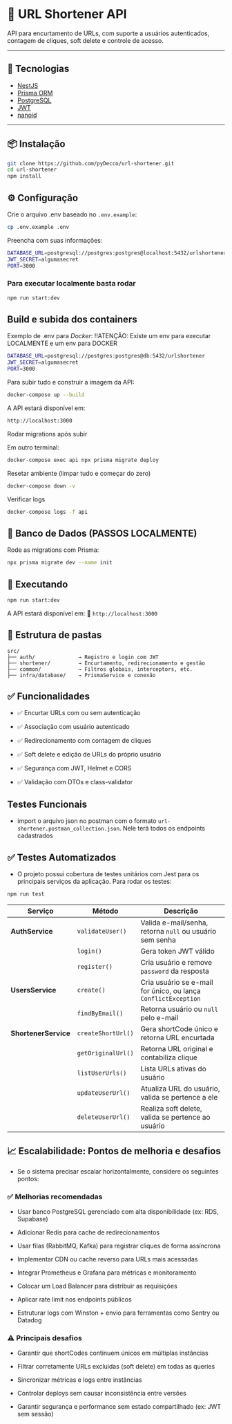 # 🔗 URL Shortener API

API para encurtamento de URLs, com suporte a usuários autenticados, contagem de cliques, soft delete e controle de acesso.

---

## 🚀 Tecnologias

- [NestJS](https://nestjs.com/)
- [Prisma ORM](https://www.prisma.io/)
- [PostgreSQL](https://www.postgresql.org/)
- [JWT](https://jwt.io/)
- [nanoid](https://github.com/ai/nanoid)

---

## 📦 Instalação

```bash
git clone https://github.com/pyDecco/url-shortener.git
cd url-shortener
npm install
```

## ⚙️ Configuração

Crie o arquivo .env baseado no `.env.example`:

```bash
cp .env.example .env
```

Preencha com suas informações:

```bash
DATABASE_URL=postgresql://postgres:postgres@localhost:5432/urlshortener
JWT_SECRET=algumasecret
PORT=3000
```

### Para executar localmente basta rodar 

```bash
npm run start:dev
```

## Build e subida dos containers

Exemplo de .env para *Docker*: !!ATENÇÃO: Existe um env para executar LOCALMENTE e um env para DOCKER

```bash
DATABASE_URL=postgresql://postgres:postgres@db:5432/urlshortener
JWT_SECRET=algumasecret
PORT=3000
```

Para subir tudo e construir a imagem da API:

```bash
docker-compose up --build
```

A API estará disponível em:

```bash
http://localhost:3000
```

Rodar migrations após subir

Em outro terminal:

```bash
docker-compose exec api npx prisma migrate deploy
```

Resetar ambiente (limpar tudo e começar do zero)

```bash
docker-compose down -v
```

Verificar logs

```bash
docker-compose logs -f api
```

## 🧱 Banco de Dados (PASSOS LOCALMENTE)

Rode as migrations com Prisma:

```bash
npx prisma migrate dev --name init
```

## 🏁 Executando

```bash
npm run start:dev
```

A API estará disponível em:
📍 `http://localhost:3000`

## 📁 Estrutura de pastas

```
src/
├── auth/              → Registro e login com JWT
├── shortener/         → Encurtamento, redirecionamento e gestão
├── common/            → Filtros globais, interceptors, etc.
├── infra/database/    → PrismaService e conexão
```


## ✅ Funcionalidades

- ✅ Encurtar URLs com ou sem autenticação

- ✅ Associação com usuário autenticado

- ✅ Redirecionamento com contagem de cliques

- ✅ Soft delete e edição de URLs do próprio usuário

- ✅ Segurança com JWT, Helmet e CORS

- ✅ Validação com DTOs e class-validator

## Testes Funcionais

- import o arquivo json no postman com o formato `url-shortener.postman_collection.json`. Nele terá todos os endpoints cadastrados


## ✅ Testes Automatizados

- O projeto possui cobertura de testes unitários com Jest para os principais serviços da aplicação. Para rodar os testes:

```bash
npm run test
```

| Serviço              | Método             | Descrição                                                      |
| -------------------- | ------------------ | -------------------------------------------------------------- |
| **AuthService**      | `validateUser()`   | Valida e-mail/senha, retorna `null` ou usuário sem senha       |
|                      | `login()`          | Gera token JWT válido                                          |
|                      | `register()`       | Cria usuário e remove `password` da resposta                   |
| **UsersService**     | `create()`         | Cria usuário se e-mail for único, ou lança `ConflictException` |
|                      | `findByEmail()`    | Retorna usuário ou `null` pelo e-mail                          |
| **ShortenerService** | `createShortUrl()` | Gera shortCode único e retorna URL encurtada                   |
|                      | `getOriginalUrl()` | Retorna URL original e contabiliza clique                      |
|                      | `listUserUrls()`   | Lista URLs ativas do usuário                                   |
|                      | `updateUserUrl()`  | Atualiza URL do usuário, valida se pertence a ele              |
|                      | `deleteUserUrl()`  | Realiza soft delete, valida se pertence ao usuário             |


## 📈 Escalabilidade: Pontos de melhoria e desafios
- Se o sistema precisar escalar horizontalmente, considere os seguintes pontos:

### ✅ Melhorias recomendadas
- Usar banco PostgreSQL gerenciado com alta disponibilidade (ex: RDS, Supabase)

- Adicionar Redis para cache de redirecionamentos

- Usar filas (RabbitMQ, Kafka) para registrar cliques de forma assíncrona

- Implementar CDN ou cache reverso para URLs mais acessadas

- Integrar Prometheus e Grafana para métricas e monitoramento

- Colocar um Load Balancer para distribuir as requisições

- Aplicar rate limit nos endpoints públicos

- Estruturar logs com Winston + envio para ferramentas como Sentry ou Datadog

### ⚠️ Principais desafios

- Garantir que shortCodes continuem únicos em múltiplas instâncias

- Filtrar corretamente URLs excluídas (soft delete) em todas as queries

- Sincronizar métricas e logs entre instâncias

- Controlar deploys sem causar inconsistência entre versões

- Garantir segurança e performance sem estado compartilhado (ex: JWT sem sessão)
